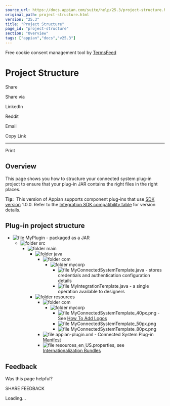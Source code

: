 ```yaml
---
source_url: https://docs.appian.com/suite/help/25.3/project-structure.html
original_path: project-structure.html
version: "25.3"
title: "Project Structure"
page_id: "project-structure"
section: "Overview"
tags: ["appian","docs","v25.3"]
---
```



Free cookie consent management tool by [TermsFeed](https://www.termsfeed.com/)

# Project Structure

Share

Share via

LinkedIn

Reddit

Email

Copy Link

* * *

Print

## Overview

This page shows you how to structure your connected system plug-in project to ensure that your plug-in JAR contains the right files in the right places.

**Tip:**  This version of Appian supports component plug-ins that use [SDK version](reference-manifest.html) 1.0.0. Refer to the [Integration SDK compatibility table](integration-sdk-versions.html) for version details.

## Plug-in project structure

-   ![file](images/icon/file-zip-o.png) MyPlugin - packaged as a JAR
    -   ![folder](images/icon/folder.png) src
        -   ![folder](images/icon/folder.png) main
            -   ![folder](images/icon/folder.png) java
                -   ![folder](images/icon/folder.png) com
                    -   ![folder](images/icon/folder.png) mycorp
                        -   ![file](images/icon/file-code-o.png) MyConnectedSystemTemplate.java - stores credentials and authentication configuration details
                        -   ![file](images/icon/file-code-o.png) MyIntegrationTemplate.java - a single operation available to designers
            -   ![folder](images/icon/folder.png) resources
                -   ![folder](images/icon/folder.png) com
                    -   ![folder](images/icon/folder.png) mycorp
                        -   ![file](images/icon/file-image-o.png) MyConnectedSystemTemplate\_40px.png - See [How To Add Logos](branding-a-plug-in.html)
                        -   ![file](images/icon/file-image-o.png) MyConnectedSystemTemplate\_50px.png
                        -   ![file](images/icon/file-image-o.png) MyConnectedSystemTemplate\_80px.png
                -   ![file](images/icon/file-code-o.png) appian-plugin.xml - Connected System Plug-in [Manifest](csp-configuration-files.html#plug-in-manifest)
                -   ![file](images/icon/file-o.png) resources\_en\_US.properties, see [Internationalization Bundles](csp-configuration-files.html#internationalization-bundles)

## Feedback

Was this page helpful?

SHARE FEEDBACK

Loading...